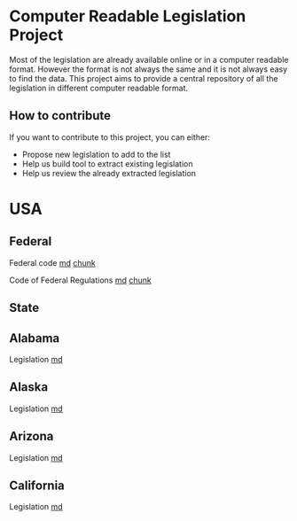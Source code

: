 # Computer Readable Legislation Project

Most of the legislation are already available online or in a computer readable format. However the format is not always the same and it is not always easy to find the data. This project aims to provide a central repository of all the legislation in different computer readable format.

## How to contribute

If you want to contribute to this project, you can either:
- Propose new legislation to add to the list
- Help us build tool to extract existing legislation
- Help us review the already extracted legislation


# USA

## Federal



 Federal code [md](https://github.com/codexstanford/markdown-of-the-usa-code)  [chunk](https://github.com/codexstanford/markdown-chunck-of-the-usa-code) 



 Code of Federal Regulations [md](https://github.com/codexstanford/markdown-of-the-usa-code-of-federal-regulation)  [chunk]( https://github.com/codexstanford/markdown-chunck-of-the-usa-code-of-federal-regulation) 

## State

## Alabama



 Legislation [md](https://github.com/codexstanford/markdown-of-the-alabama-legislation) 

## Alaska



 Legislation [md](https://github.com/codexstanford/markdown-of-the-alaska-legislation) 

## Arizona



 Legislation [md](https://github.com/codexstanford/markdown-of-the-arizona-legislation) 

## California



 Legislation [md](https://github.com/codexstanford/markdown-of-the-california-legislation) 

